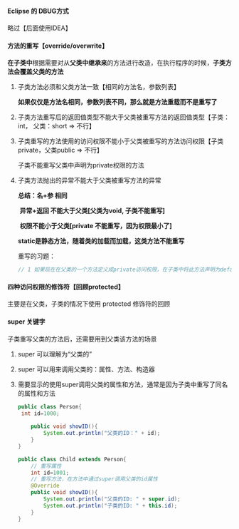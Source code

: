 #### Eclipse 的 DBUG方式

略过【后面使用IDEA】



#### 方法的重写【override/overwrite】

**在子类中**根据需要对从**父类中继承来**的方法进行改造，在执行程序的时候，**子类方法会覆盖父类的方法**

1. 子类方法必须和父类方法一致【相同的方法名，参数列表】

   **如果仅仅是方法名相同，参数列表不同，那么就是方法重载而不是重写了**

2. 子类方法重写后的返回值类型不能大于父类被重写方法的返回值类型【子类：int， 父类：short => 不行】

3. 子类重写的方法使用的访问权限不能小于父类被重写的方法访问权限【子类private，父类public => 不行】

   子类不能重写父类中声明为private权限的方法

4. 子类方法抛出的异常不能大于父类被重写方法的异常

   **总结：名+参 相同**

   ​			**异常+返回 不能大于父类[父类为void, 子类不能重写]**

   ​			**权限不能小于父类[private 不能重写，因为权限最小了]**

   ​			**static是静态方法，随着类的加载而加载，这类方法不能重写**

   重写的习题：

   ```java
   // 1 如果现在在父类的一个方法定义成private访问权限，在子类中将此方法声明为default访问权限，那么这样还叫重写吗？
   ```

   

#### 四种访问权限的修饰符【回顾protected】

主要是在父类，子类的情况下使用 protected 修饰符的回顾



#### super 关键字

子类重写父类的方法后，还需要用到父类该方法的场景

1. super 可以理解为“父类的”

2. super 可以用来调用父类的：属性、方法、构造器

3. 需要显示的使用super调用父类的属性和方法，通常是因为子类中重写了同名的属性和方法

   ```java
   public class Person{
   	int id=1000;
       
       public void showID(){
           System.out.println("父类的ID：" + id);
       }
   }
   
   public class Child extends Person{
       // 重写属性
       int id=1001;
       // 重写方法，在方法中通过super调用父类的id属性
       @Override
       public void showID(){
           System.out.println("父类的ID: " + super.id);
           System.out.println("子类的ID: " + this.id);
       }
   }
   ```

   
